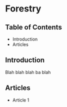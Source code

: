 # Forestry

## Table of Contents

- Introduction
- Articles

## Introduction

Blah blah blah ba blah

## Articles

- Article 1
